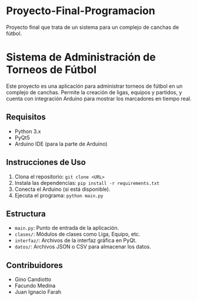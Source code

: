 # Proyecto-Final-Programacion
Proyecto final que trata de un sistema para un complejo de canchas de fútbol.
# Sistema de Administración de Torneos de Fútbol

Este proyecto es una aplicación para administrar torneos de fútbol en un complejo de canchas. Permite la creación de ligas, equipos y partidos, y cuenta con integración Arduino para mostrar los marcadores en tiempo real.

## Requisitos
- Python 3.x
- PyQt5
- Arduino IDE (para la parte de Arduino)

## Instrucciones de Uso
1. Clona el repositorio: `git clone <URL>`
2. Instala las dependencias: `pip install -r requirements.txt`
3. Conecta el Arduino (si está disponible).
4. Ejecuta el programa: `python main.py`

## Estructura
- `main.py`: Punto de entrada de la aplicación.
- `clases/`: Módulos de clases como Liga, Equipo, etc.
- `interfaz/`: Archivos de la interfaz gráfica en PyQt.
- `datos/`: Archivos JSON o CSV para almacenar los datos.

## Contribuidores
- Gino Candiotto
- Facundo Medina
- Juan Ignacio Farah

